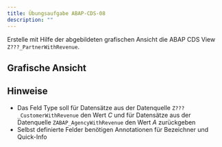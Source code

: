 ```yaml
---
title: Übungsaufgabe ABAP-CDS-08
description: ""
---
```


Erstelle mit Hilfe der abgebildeten grafischen Ansicht die ABAP CDS View `Z???_PartnerWithRevenue`.

## Grafische Ansicht

## Hinweise
- Das Feld Type soll für Datensätze aus der Datenquelle `Z???_CustomerWithRevenue` den Wert _C_ und für Datensätze aus der Datenquelle `ZABAP_AgencyWithRevenue` den Wert _A_ zurückgeben
- Selbst definierte Felder benötigen Annotationen für Bezeichner und Quick-Info
